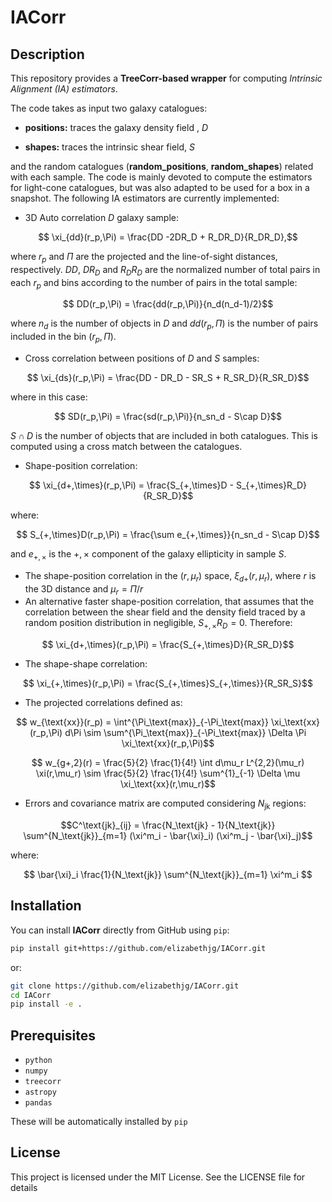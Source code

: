 
# IACorr

## Description
This repository provides a **TreeCorr-based wrapper** for computing _Intrinsic Alignment (IA) estimators_.

The code takes as input two galaxy catalogues:

-   **positions:** traces the galaxy density field , $D$
    
-   **shapes:** traces the intrinsic shear field, $S$
    

and the random catalogues (**random_positions**, **random_shapes**) related with each sample. The code is mainly devoted to compute the estimators for light-cone catalogues, but was also adapted to be used for a box in a snapshot. The following IA estimators are currently implemented:

- 3D Auto correlation $D$ galaxy sample:

$$    \xi_{dd}(r_p,\Pi) = \frac{DD -2DR_D + R_DR_D}{R_DR_D},$$

where $r_p$ and $\Pi$ are the projected and the line-of-sight distances, respectively. $DD$, $DR_D$ and $R_DR_D$ are the normalized number of total pairs in each $r_p$ and bins according to the number of pairs in the total sample:

$$    DD(r_p,\Pi) = \frac{dd(r_p,\Pi)}{n_d(n_d-1)/2}$$

where $n_d$ is the number of objects in $D$ and $dd(r_p,\Pi)$ is the number of pairs included in the bin $(r_p,\Pi)$.

- Cross correlation between positions of $D$ and $S$ samples:

$$    \xi_{ds}(r_p,\Pi) = \frac{DD - DR_D - SR_S + R_SR_D}{R_SR_D}$$

where in this case:

$$    SD(r_p,\Pi) = \frac{sd(r_p,\Pi)}{n_sn_d - S\cap D}$$

$S\cap D$ is the number of objects that are included in both catalogues. This is computed using a cross match between the catalogues. 
- Shape-position correlation:

$$    \xi_{d+,\times}(r_p,\Pi) = \frac{S_{+,\times}D - S_{+,\times}R_D}{R_SR_D}$$

where:

$$    S_{+,\times}D(r_p,\Pi) = \frac{\sum e_{+,\times}}{n_sn_d - S\cap D}$$

and $e_{+,\times}$ is the $+,\times$ component of the galaxy ellipticity in sample $S$. 
- The shape-position correlation in the $(r,\mu_r)$ space, $\xi_{d+}(r,\mu_r)$, where $r$ is the 3D distance and $\mu_r=\Pi/r$
- An alternative faster shape-position correlation, that assumes that the correlation between the shear field and the density field traced by a random position distribution in negligible, $S_{+,\times}R_D = 0$. Therefore:

$$    \xi_{d+,\times}(r_p,\Pi) = \frac{S_{+,\times}D}{R_SR_D}$$

- The shape-shape correlation:

$$    \xi_{+,\times}(r_p,\Pi) = \frac{S_{+,\times}S_{+,\times}}{R_SR_S}$$

- The projected correlations defined as:

$$    w_{\text{xx}}(r_p) = \int^{\Pi_\text{max}}_{-\Pi_\text{max}} \xi_\text{xx}(r_p,\Pi) d\Pi \sim \sum^{\Pi_\text{max}}_{-\Pi_\text{max}} \Delta \Pi \xi_\text{xx}(r_p,\Pi)$$

$$    w_{g+,2}(r) = \frac{5}{2} \frac{1}{4!} \int d\mu_r L^{2,2}(\mu_r) \xi(r,\mu_r) \sim \frac{5}{2} \frac{1}{4!} \sum^{1}_{-1} \Delta \mu \xi_\text{xx}(r,\mu_r)$$

- Errors and covariance matrix are computed considering $N_\text{jk}$ regions:

$$C^\text{jk}_{ij} = \frac{N_\text{jk} - 1}{N_\text{jk}}
\sum^{N_\text{jk}}_{m=1} (\xi^m_i - \bar{\xi}_i) (\xi^m_j - \bar{\xi}_j)$$

where:

 $$ \bar{\xi}_i \frac{1}{N_\text{jk}} \sum^{N_\text{jk}}_{m=1} \xi^m_i $$


## Installation

You can install **IACorr** directly from GitHub using `pip`:
```bash
pip install git+https://github.com/elizabethjg/IACorr.git
```

or:
```bash
git clone https://github.com/elizabethjg/IACorr.git
cd IACorr
pip install -e .
```

## Prerequisites
- `python`
- `numpy`
- `treecorr`
- `astropy`
- `pandas`
  
These will be automatically installed by `pip`

## License

This project is licensed under the MIT License. See the LICENSE file for details
